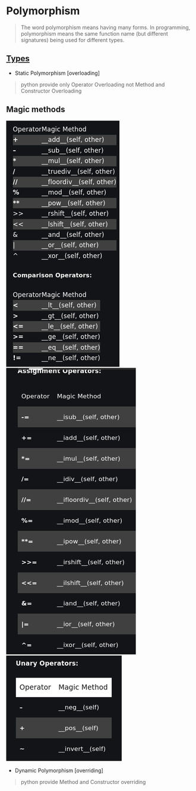 
# Polymorphism

>The word polymorphism means having many forms. 
>In programming, polymorphism means the same function name (but different signatures) being used for different types.

## <u>Types</u>

- Static Polymorphism [overloading]

>python provide only Operator Overloading not Method and Constructor Overloading

## Magic methods 
![alt  magic methods](./Magicmethod.png)
![alt  magic methods](./Magicmethod1.png)
![alt  magic methods](./Magicmethod2.png)



- Dynamic Polymorphism [overriding]

>python provide Method and Constructor overriding 

    